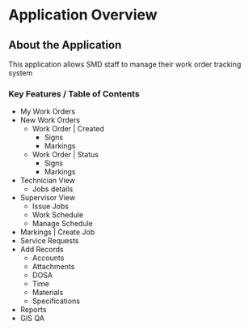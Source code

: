 # Application Overview

## About the Application

This application allows SMD staff to manage their work order tracking system&#x20;

### Key Features / Table of Contents

* My Work Orders
* New Work Orders
  * Work Order | Created
    * Signs
    * Markings
  * Work Order | Status
    * Signs&#x20;
    * Markings
* Technician View
  * Jobs details
* Supervisor View
  * Issue Jobs
  * Work Schedule
  * Manage Schedule
* Markings | Create Job
* Service Requests
* Add Records
  * Accounts
  * Attachments
  * DOSA
  * Time
  * Materials
  * Specifications
* Reports
* GIS QA

